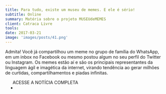 ```yaml
---
title: Para tudo, existe um museu de memes. E ele é sério!
subtitle: Online
summary: Matéria sobre o projeto MUSEUdeMEMES
client: Catraca Livre
tools: 
date: 2017-03-21
image: 'images/posts/41.png'
---
```


Admita! Você já compartilhou um meme no grupo de família do WhatsApp, em um inbox no Facebook ou mesmo postou algum no seu perfil do Twitter ou Instagram. Os memes estão aí e são os principais representantes da linguagem ágil e imagética da internet, virando tendência ao gerar milhões de curtidas, compartilhamentos e piadas infinitas.

<div class="post__share"><ul class="share__list list-reset">ACESSE A NOTÍCIA COMPLETA<li class="share__item" style="margin-left: 10px"><a class="share__link share__facebook" style="background: #fa5657" href="https://catracalivre.com.br/criatividade/para-tudo-existe-um-museu-de-memes-e-ele-e-serio/ 
onclick=window.open(this.href, 'pop-up', 'left=20,top=20,width=500,height=500,toolbar=1,resizable=0'); return false;" title="Link" rel="nofollow"><i class="fa-solid fa-link"></i></a></li></ul></div>
<!-- <div class="gallery-box"><div class="gallery"><img src="/clipping/images/example-1.jpg" loading="lazy" alt="Project"><img src="/clipping/images/example-2.jpg" loading="lazy" alt="Project"></div><em>Gallery / <a href="https://www.freepik.com/" target="_blank">Freepic</a></em></div> -->